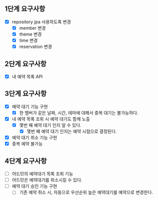 ## 1단계 요구사항
- [x] repository jpa 사용하도록 변경
  - [x] member 변경
  - [x] theme 변경
  - [x] time 변경
  - [x] reservation 변경

## 2단계 요구사항
- [x] 내 예약 목록 API

## 3단계 요구사항
- [x] 예약 대기 기능 구현
  - [x] 한 멤버가 같은 날짜, 시간, 테마에 대해서 중복 대기는 불가능하다.
- [x] 내 예약 목록 조회 시 예약 대기도 함께 노출
  - [x] 몇번 째 예약 대기 인지 알 수 있다.
    - [x] 몇번 째 예약 대기 인지는 예약 시점으로 결정된다.
- [x] 예약 대기 취소 기능 구현
- [x] 중복 예약 불가능

## 4단계 요구사항
- [ ] 어드민의 예약대기 목록 조회 기능
- [ ] 어드민은 예약대기를 취소시킬 수 있다.
- [ ] 예약 대기 승인 기능 구현
  - [ ] 기존 예약 취소 시, 자동으로 우선순위 높은 예약대기를 예약으로 변경한다.
